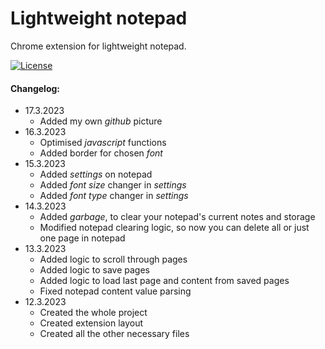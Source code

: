 # Lightweight notepad

Chrome extension for lightweight notepad.

[![License](https://img.shields.io/badge/License-Apache_2.0-blue.svg)](https://opensource.org/licenses/Apache-20)

#### Changelog:
- 17.3.2023
    * Added my own _github_ picture
- 16.3.2023
    * Optimised _javascript_ functions
    * Added border for chosen _font_
- 15.3.2023
    * Added _settings_ on notepad
    * Added _font size_ changer in _settings_
    * Added _font type_ changer in _settings_
- 14.3.2023
    * Added _garbage_, to clear your notepad's current notes and storage
    * Modified notepad clearing logic, so now you can delete all or just one page in notepad
- 13.3.2023
    * Added logic to scroll through pages
    * Added logic to save pages
    * Added logic to load last page and content from saved pages
    * Fixed notepad content value parsing
- 12.3.2023
    * Created the whole project
    * Created extension layout
    * Created all the other necessary files